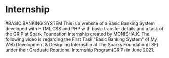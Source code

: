 # Internship
#BASIC BANKING SYSTEM
      This is a website of a Basic Banking System developed with HTML,CSS and PHP with basic transfer details and a task of the GRIP at Spark Foundation Internship created by MONISHA.K.
     The following video is regarding the First Task "Basic Banking System" of My Web Development & Designing Internship at The Sparks Foundation(TSF) under their Graduate Rotational Internship Program(GRIP) in June 2021.
